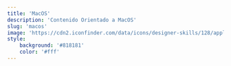 ```yaml
---
title: 'MacOS'
description: 'Contenido Orientado a MacOS'
slug: 'macos'
image: 'https://cdn2.iconfinder.com/data/icons/designer-skills/128/apple-ios-system-platform-os-mac-linux-512.png'
style:
    background: '#818181'
    color: '#fff'
---
```

